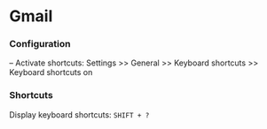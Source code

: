 # Gmail


### Configuration

– Activate shortcuts: Settings >> General >> Keyboard shortcuts >> Keyboard shortcuts on


### Shortcuts

Display keyboard shortcuts: `SHIFT + ?`

